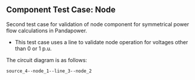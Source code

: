 <!--
SPDX-FileCopyrightText: 2022 Contributors to the Power Grid Model project <dynamic.grid.calculation@alliander.com>

SPDX-License-Identifier: MPL-2.0
-->
## Component Test Case: Node

Second test case for validation of node component for symmetrical power flow calculations in Pandapower.
- This test case uses a line to validate node operation for voltages other than 0 or 1 p.u.

The circuit diagram is as follows:
```
source_4--node_1--line_3--node_2
```
